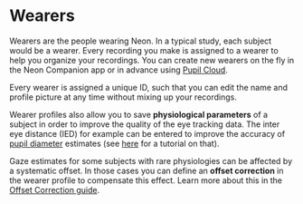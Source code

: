 # Wearers
Wearers are the people wearing Neon. In a typical study, each subject would be a wearer. Every recording you make is assigned to a wearer to help you organize your recordings. You can create new wearers on the fly in the Neon Companion app or in advance using [Pupil Cloud](/pupil-cloud/).

Every wearer is assigned a unique ID, such that you can edit the name and profile picture at any time without mixing up your recordings.

Wearer profiles also allow you to save **physiological parameters** of a subject in order to improve the quality of the eye tracking data. The inter eye distance (IED) for example can be entered to improve the accuracy of [pupil diameter](/general/data-streams/#pupil-diameters) estimates (see [here](/data-collection/measuring-the-IED/) for a tutorial on that).

Gaze estimates for some subjects with rare physiologies can be affected by a systematic offset. In those cases you can define an **offset correction** in the wearer profile to compensate this effect. Learn more about this in the [Offset Correction guide](/data-collection/offset-correction/).